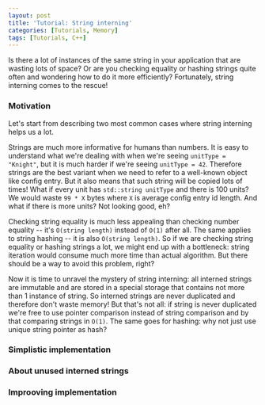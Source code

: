 ```yaml
---
layout: post
title: 'Tutorial: String interning'
categories: [Tutorials, Memory]
tags: [Tutorials, C++]
---
```


Is there a lot of instances of the same string in your application that are wasting lots of space? 
Or are you checking equality or hashing strings quite often and wondering how to do it more efficiently?
Fortunately, string interning comes to the rescue!

### Motivation

Let's start from describing two most common cases where string interning helps us a lot.

Strings are much more informative for humans than numbers. It is easy to understand what we're dealing with when
we're seeing `unitType = "Knight"`, but it is much harder if we're seeing `unitType = 42`. Therefore strings are
the best variant when we need to refer to a well-known object like config entry. But it also means that such
string will be copied lots of times! What if every unit has `std::string unitType` and there is 100 units? We
would waste `99 * X` bytes where `X` is average config entry id length. And what if there is more units?
Not looking good, eh?

Checking string equality is much less appealing than checking number equality -- it's `O(string length)` instead
of `O(1)` after all. The same applies to string hashing -- it is also `O(string length)`. So if we are checking
string equality or hashing strings a lot, we might end up with a bottleneck: string iteration would consume 
much more time than actual algorithm. But there should be a way to avoid this problem, right?

Now it is time to unravel the mystery of string interning: all interned strings are immutable and are stored in a 
special storage that contains not more than 1 instance of string. So interned strings are never duplicated and 
therefore don't waste memory! But that's not all: if string is never duplicated we're free to use pointer comparison 
instead of string comparison and by that comparing strings in `O(1)`. The same goes for hashing: why not just use 
unique string pointer as hash?

### Simplistic implementation

### About unused interned strings

### Improoving implementation
